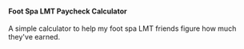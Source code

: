 #### __Foot Spa LMT Paycheck Calculator__

A simple calculator to help my foot spa LMT friends figure how much they've earned.